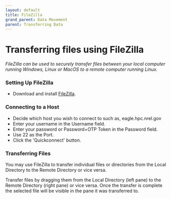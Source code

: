 ```yaml
---
layout: default
title: FileZilla
grand_parent: Data Movement
parent: Transferring Data
---
```

# Transferring files using FileZilla

*FileZilla can be used to securely transfer files between your local computer running Windows, Linux or MacOS to a remote computer running Linux.*

### Setting Up FileZilla

- Download and install [FileZilla](https://filezilla-project.org).

### Connecting to a Host

- Decide which host you wish to connect to such as, eagle.hpc.nrel.gov
- Enter your username in the Username field.
- Enter your password or Password+OTP Token in the Password field.
- Use 22 as the Port.
- Click the 'Quickconnect' button.

### Transferring Files

You may use FileZilla to transfer individual files or directories from the Local Directory to the Remote Directory or vice versa.

Transfer files by dragging them from the Local Directory (left pane) to the Remote Directory (right pane) or vice versa.  Once the transfer is complete the selected file will be visible in the pane it was transferred to.
